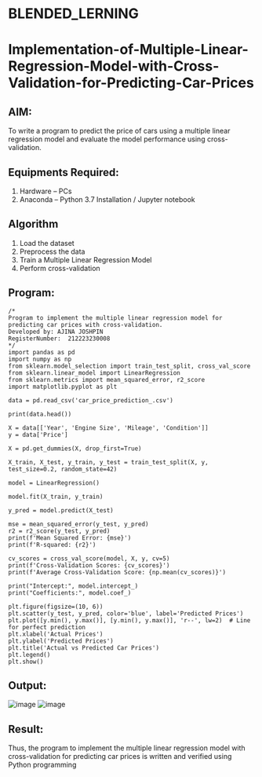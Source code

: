 # BLENDED_LERNING
# Implementation-of-Multiple-Linear-Regression-Model-with-Cross-Validation-for-Predicting-Car-Prices

## AIM:
To write a program to predict the price of cars using a multiple linear regression model and evaluate the model performance using cross-validation.

## Equipments Required:
1. Hardware – PCs
2. Anaconda – Python 3.7 Installation / Jupyter notebook

## Algorithm
1. Load the dataset
2. Preprocess the data
3. Train a Multiple Linear Regression Model
4. Perform cross-validation

## Program:
```
/*
Program to implement the multiple linear regression model for predicting car prices with cross-validation.
Developed by: AJINA JOSHPIN
RegisterNumber:  212223230008
*/
import pandas as pd
import numpy as np
from sklearn.model_selection import train_test_split, cross_val_score
from sklearn.linear_model import LinearRegression
from sklearn.metrics import mean_squared_error, r2_score
import matplotlib.pyplot as plt

data = pd.read_csv('car_price_prediction_.csv')

print(data.head())

X = data[['Year', 'Engine Size', 'Mileage', 'Condition']] 
y = data['Price'] 

X = pd.get_dummies(X, drop_first=True)

X_train, X_test, y_train, y_test = train_test_split(X, y, test_size=0.2, random_state=42)

model = LinearRegression()

model.fit(X_train, y_train)

y_pred = model.predict(X_test)

mse = mean_squared_error(y_test, y_pred)
r2 = r2_score(y_test, y_pred)
print(f'Mean Squared Error: {mse}')
print(f'R-squared: {r2}')

cv_scores = cross_val_score(model, X, y, cv=5) 
print(f'Cross-Validation Scores: {cv_scores}')
print(f'Average Cross-Validation Score: {np.mean(cv_scores)}')

print("Intercept:", model.intercept_)
print("Coefficients:", model.coef_)

plt.figure(figsize=(10, 6))
plt.scatter(y_test, y_pred, color='blue', label='Predicted Prices')
plt.plot([y.min(), y.max()], [y.min(), y.max()], 'r--', lw=2)  # Line for perfect prediction
plt.xlabel('Actual Prices')
plt.ylabel('Predicted Prices')
plt.title('Actual vs Predicted Car Prices')
plt.legend()
plt.show()
```

## Output:
![image](https://github.com/user-attachments/assets/777d6936-456d-4917-9705-6d6ba9322811)
![image](https://github.com/user-attachments/assets/424e0af8-431a-4286-8ce1-ed08eaa70764)



## Result:
Thus, the program to implement the multiple linear regression model with cross-validation for predicting car prices is written and verified using Python programming

